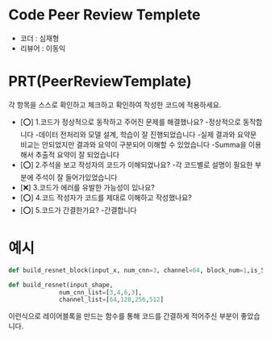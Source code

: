 # Code Peer Review Templete
- 코더 : 심재형
- 리뷰어 : 이동익


# PRT(PeerReviewTemplate)
각 항목을 스스로 확인하고 체크하고 확인하여 작성한 코드에 적용하세요.
- [⭕] 1.코드가 정상적으로 동작하고 주어진 문제를 해결했나요?
  -정상적으로 동작합니다
  -데이터 전처리와 모델 설계, 학습이 잘 진행되었습니다
  -실제 결과와 요약문 비교는 안되었지만 결과와 요약이 구분되어 이해할 수 있었습니다
  -Summa을 이용해서 추출적 요약이 잘 되었습니다
- [⭕] 2.주석을 보고 작성자의 코드가 이해되었나요?
  -각 코드별로 설명이 필요한 부분에 주석이 잘 들어가있었습니다
- [❌] 3.코드가 에러를 유발한 가능성이 있나요?
- [⭕] 4.코드 작성자가 코드를 제대로 이해하고 작성했나요?
- [⭕] 5.코드가 간결한가요?
  -간결합니다

# 예시
```python
def build_resnet_block(input_x, num_cnn=3, channel=64, block_num=1,is_50 = False,is_plain = False)

def build_resnet(input_shape,
              num_cnn_list=[3,4,6,3],
              channel_list=[64,128,256,512]
```
이런식으로 레이어블록을 만드는 함수를 통해 코드를 간결하게 적어주신 부분이 좋았습니다.
